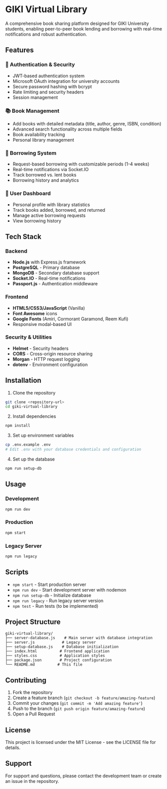 # GIKI Virtual Library

A comprehensive book sharing platform designed for GIKI University students, enabling peer-to-peer book lending and borrowing with real-time notifications and robust authentication.

## Features

### 🔐 Authentication & Security
- JWT-based authentication system
- Microsoft OAuth integration for university accounts
- Secure password hashing with bcrypt
- Rate limiting and security headers
- Session management

### 📚 Book Management
- Add books with detailed metadata (title, author, genre, ISBN, condition)
- Advanced search functionality across multiple fields
- Book availability tracking
- Personal library management

### 🤝 Borrowing System
- Request-based borrowing with customizable periods (1-4 weeks)
- Real-time notifications via Socket.IO
- Track borrowed vs. lent books
- Borrowing history and analytics

### 👤 User Dashboard
- Personal profile with library statistics
- Track books added, borrowed, and returned
- Manage active borrowing requests
- View borrowing history

## Tech Stack

### Backend
- **Node.js** with Express.js framework
- **PostgreSQL** - Primary database
- **MongoDB** - Secondary database support
- **Socket.IO** - Real-time notifications
- **Passport.js** - Authentication middleware

### Frontend
- **HTML5/CSS3/JavaScript** (Vanilla)
- **Font Awesome** icons
- **Google Fonts** (Amiri, Cormorant Garamond, Reem Kufi)
- Responsive modal-based UI

### Security & Utilities
- **Helmet** - Security headers
- **CORS** - Cross-origin resource sharing
- **Morgan** - HTTP request logging
- **dotenv** - Environment configuration

## Installation

1. Clone the repository
```bash
git clone <repository-url>
cd giki-virtual-library
```

2. Install dependencies
```bash
npm install
```

3. Set up environment variables
```bash
cp .env.example .env
# Edit .env with your database credentials and configuration
```

4. Set up the database
```bash
npm run setup-db
```

## Usage

### Development
```bash
npm run dev
```

### Production
```bash
npm start
```

### Legacy Server
```bash
npm run legacy
```

## Scripts

- `npm start` - Start production server
- `npm run dev` - Start development server with nodemon
- `npm run setup-db` - Initialize database
- `npm run legacy` - Run legacy server version
- `npm test` - Run tests (to be implemented)

## Project Structure

```
giki-virtual-library/
├── server-database.js    # Main server with database integration
├── server.js            # Legacy server
├── setup-database.js    # Database initialization
├── index.html          # Frontend application
├── styles.css          # Application styles
├── package.json        # Project configuration
└── README.md          # This file
```

## Contributing

1. Fork the repository
2. Create a feature branch (`git checkout -b feature/amazing-feature`)
3. Commit your changes (`git commit -m 'Add amazing feature'`)
4. Push to the branch (`git push origin feature/amazing-feature`)
5. Open a Pull Request

## License

This project is licensed under the MIT License - see the LICENSE file for details.

## Support

For support and questions, please contact the development team or create an issue in the repository.
